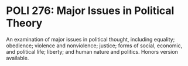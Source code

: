 # POLI 276: Major Issues in Political Theory

An examination of major issues in political thought, including equality; obedience; violence and nonviolence; justice; forms of social, economic, and political life; liberty; and human nature and politics. Honors version available.